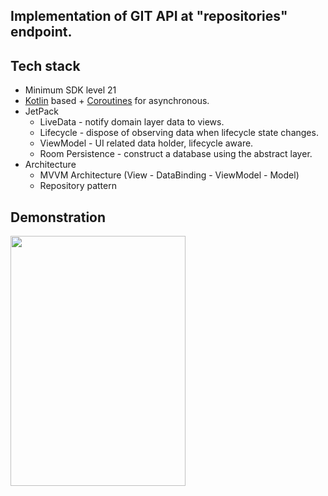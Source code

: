 ## Implementation of GIT API at "repositories" endpoint. 

## Tech stack
- Minimum SDK level 21
- [Kotlin](https://kotlinlang.org/) based + [Coroutines](https://github.com/Kotlin/kotlinx.coroutines) for asynchronous.
- JetPack
  - LiveData - notify domain layer data to views.
  - Lifecycle - dispose of observing data when lifecycle state changes.
  - ViewModel - UI related data holder, lifecycle aware.
  - Room Persistence - construct a database using the abstract layer.
- Architecture
  - MVVM Architecture (View - DataBinding - ViewModel - Model)
  - Repository pattern

## Demonstration
<img src="https://github.com/leogmsantos/GIT-Repositories-API-MVVM/blob/master/GIT-Repositories-App.gif" width="280" height="400"/>
